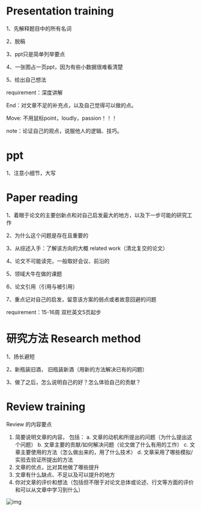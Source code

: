 # Presentation training

1、先解释题目中的所有名词

2、脱稿

3、ppt只是简单列举要点

4、一张图占一页ppt，因为有些小数据很难看清楚

5、给出自己想法

requirement：深度讲解

End：对文章不足的补充点，以及自己觉得可以做的点。

Move: 不用鼠标point，loudly，passion！！！

note：论证自己的观点，说服他人的逻辑、技巧。 

# ppt

1、注意小细节，大写

# Paper reading

1、着眼于论文的主要创新点和对自己启发最大的地方，以及下一步可能的研究工作

2、为什么这个问题是存在且重要的

3、从综述入手：了解该方向的大概 related work（清北复交的论文）

4、论文不可能读完，一般取好会议、前沿的

5、领域大牛在做的课题

6、论文引用（引用与被引用）

7、重点记对自己的启发，留意该方案的弱点或者故意回避的问题

requirement：15-16周 双栏英文5页起步

# 研究方法 Research method

1、扬长避短

2、新瓶装旧酒， 旧瓶装新酒（用新的方法解决已有的问题）

3、做了之后，怎么说明自己的好？怎么体验自己的贡献？

# Review training

Review 的内容要点
1. 简要说明文章的内容， 包括：
    a.  文章的动机和所提出的问题（为什么提出这个问题）
    b.  文章主要的贡献/如何解决问题（论文做了什么有用的工作）
    c.  文章主要使用的方法（怎么做出来的，用了什么技术）
    d.  文章采用了哪些模拟/实验去验证所提出的方法
2. 文章的优点，比对其他做了哪些提升
3. 文章有什么缺点、不足以及可以提升的地方 
4. 你对文章的评价和想法（包括但不限于对论文总体或论述、行文等方面的评价和可以从文章中学习到什么）



![img](https://pic3.zhimg.com/80/v2-594a84685b7e6ec3d95816ba6874fd8e_1440w.webp)

